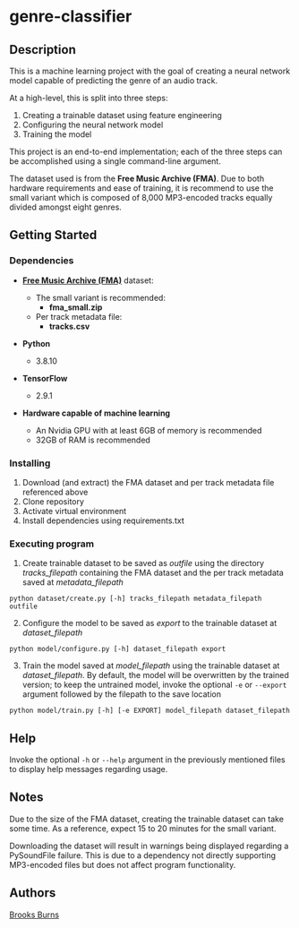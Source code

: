 # genre-classifier

## Description

This is a machine learning project with the goal of creating a neural network
model capable of predicting the genre of an audio track.

At a high-level, this is split into three steps:
1. Creating a trainable dataset using feature engineering
2. Configuring the neural network model
3. Training the model

This project is an end-to-end implementation; each of the three steps can be
accomplished using a single command-line argument.

The dataset used is from the **Free Music Archive (FMA)**. Due to both hardware
requirements and ease of training, it is recommend to use the small variant
which is composed of 8,000 MP3-encoded tracks equally divided amongst eight
genres.

## Getting Started

### Dependencies

- **[Free Music Archive (FMA)](https://github.com/mdeff/fma)** dataset:
    - The small variant is recommended:
        - **fma_small.zip**
    - Per track metadata file:
        - **tracks.csv**

- **Python**
    - 3.8.10

- **TensorFlow**
    - 2.9.1

- **Hardware capable of machine learning**
    - An Nvidia GPU with at least 6GB of memory is recommended
    - 32GB of RAM is recommended

### Installing

1. Download (and extract) the FMA dataset and per track metadata file
referenced above
2. Clone repository
3. Activate virtual environment
4. Install dependencies using requirements.txt

### Executing program

1. Create trainable dataset to be saved as *outfile* using the directory
*tracks_filepath* containing the FMA dataset and the per track metadata saved
at *metadata_filepath*

```python dataset/create.py [-h] tracks_filepath metadata_filepath outfile```

2. Configure the model to be saved as *export* to the trainable dataset at
*dataset_filepath*

```python model/configure.py [-h] dataset_filepath export```

3. Train the model saved at *model_filepath* using the trainable dataset at
*dataset_filepath*. By default, the model will be overwritten by the trained
version; to keep the untrained model, invoke the optional ```-e``` or
```--export``` argument followed by the filepath to the save location

```python model/train.py [-h] [-e EXPORT] model_filepath dataset_filepath```

## Help

Invoke the optional ```-h``` or ```--help``` argument in the previously
mentioned files to display help messages regarding usage.

## Notes

Due to the size of the FMA dataset, creating the trainable dataset can take
some time. As a reference, expect 15 to 20 minutes for the small variant.

Downloading the dataset will result in warnings being displayed regarding
a PySoundFile failure. This is due to a dependency not directly supporting
MP3-encoded files but does not affect program functionality.

## Authors

[Brooks Burns](https://github.com/Brrookss)